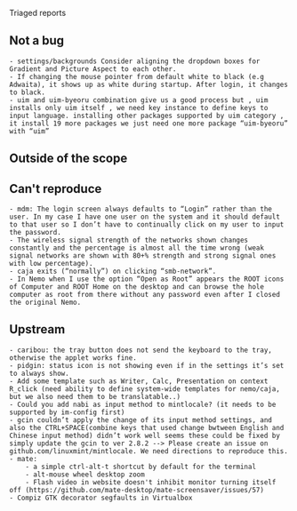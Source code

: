 Triaged reports

Not a bug 
---------
	- settings/backgrounds Consider aligning the dropdown boxes for Gradient and Picture Aspect to each other.
	- If changing the mouse pointer from default white to black (e.g Adwaita), it shows up as white during startup. After login, it changes to black.	
	- uim and uim-byeoru combination give us a good process but , uim installs only uim itself , we need key instance to define keys to input language. installing other packages supported by uim category , it install 19 more packages we just need one more package “uim-byeoru” with “uim”

Outside of the scope
--------------------
	

Can't reproduce
---------------
	- mdm: The login screen always defaults to “Login” rather than the user. In my case I have one user on the system and it should default to that user so I don’t have to continually click on my user to input the password.					
	- The wireless signal strength of the networks shown changes constantly and the percentage is almost all the time wrong (weak signal networks are shown with 80+% strength and strong signal ones with low percentage).	
	- caja exits (“normally”) on clicking “smb-network”.
	- In Nemo when I use the option “Open as Root” appears the ROOT icons of Computer and ROOT Home on the desktop and can browse the hole computer as root from there without any password even after I closed the original Nemo.

Upstream
--------		
	- caribou: the tray button does not send the keyboard to the tray, otherwise the applet works fine.	
	- pidgin: status icon is not showing even if in the settings it’s set to always show.
	- Add some template such as Writer, Calc, Presentation on context R_click (need ability to define system-wide templates for nemo/caja, but we also need them to be translatable..)
	- Could you add nabi as input method to mintlocale? (it needs to be supported by im-config first)
	- gcin couldn’t apply the change of its input method settings, and also the CTRL+SPACE(combine keys that used change bwtween English and Chinese input method) didn’t work well seems these could be fixed by simply update the gcin to ver 2.8.2 --> Please create an issue on github.com/linuxmint/mintlocale. We need directions to reproduce this.
	- mate:
		- a simple ctrl-alt-t shortcut by default for the terminal
		- alt-mouse wheel desktop zoom	
		- Flash video in website doesn't inhibit monitor turning itself off	(https://github.com/mate-desktop/mate-screensaver/issues/57)
	- Compiz GTK decorator segfaults in Virtualbox
